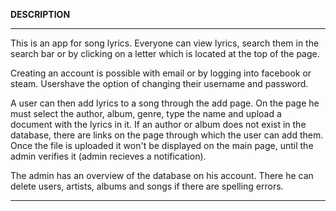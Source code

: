 <b>DESCRIPTION</b>

------------------------------------------------

This is an app for song lyrics. Everyone can view lyrics, search them in the search bar or by clicking on a letter which is 
located at the top of the page.

Creating an account is possible with email or by logging into facebook or steam. Usershave the option of changing their username and
password.

A user can then add lyrics to a song through the add page. On the page he must select the author, album, genre, type the name
and upload a document with the lyrics in it. If an author or album does not exist in the database, there are links on the page through
which the user can add them. Once the file is uploaded it won't be displayed on the main page, until the admin verifies it 
(admin recieves a notification).

The admin has an overview of the database on his account. There he can delete users, artists, albums and songs if there are spelling errors.

------------------------------------------------
